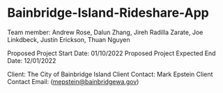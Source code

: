 # Bainbridge-Island-Rideshare-App

Team member: Andrew Rose, Dalun Zhang, Jireh Radilla Zarate, Joe Linkdbeck, Justin Erickson, Thuan Nguyen

Proposed Project Start Date: 01/10/2022
Proposed Project Expected End Date: 12/01/2022

Client: The City of Bainbridge Island
Client Contact: Mark Epstein
Client Contact Email: (mepstein@bainbridgewa.gov)
